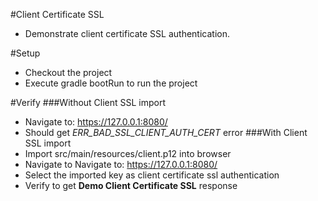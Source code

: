#Client Certificate SSL
- Demonstrate client certificate SSL authentication.


#Setup
- Checkout the project
- Execute gradle bootRun to run the project

#Verify
###Without Client SSL import
- Navigate to: https://127.0.0.1:8080/
- Should get *ERR_BAD_SSL_CLIENT_AUTH_CERT* error
###With Client SSL import
- Import src/main/resources/client.p12 into browser
- Navigate to Navigate to: https://127.0.0.1:8080/
- Select the imported key as client certificate ssl authentication
- Verify to get **Demo Client Certificate SSL** response

